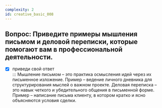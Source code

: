 ```yaml
---
complexity: 2
id: creative_basic_008
---
```

## Вопрос: Приведите примеры мышления письмом и деловой переписки, которые помогают вам в профессиональной деятельности.

- [x] приведи свой ответ  
  ::: Мышление письмом – это практика осмысления идей через их письменное изложение. Пример – ведение личного дневника для структурирования мыслей о важном проекте. Деловая переписка – это навык четкого и убедительного общения в письменной форме. Пример – написание письма клиенту, в котором кратко и ясно объясняются условия сделки.